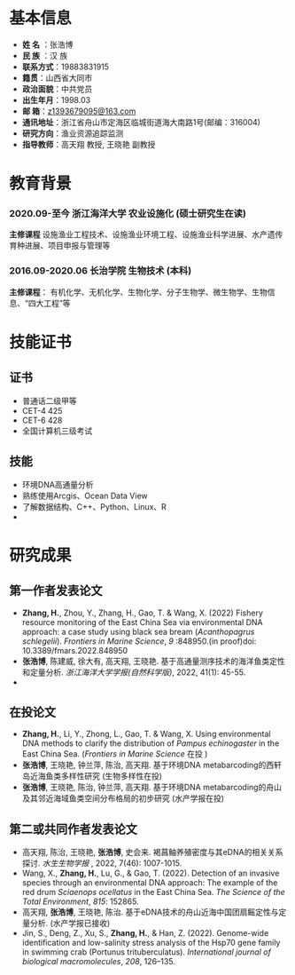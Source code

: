 # 基本信息
- **姓 名** ：张浩博
- **民 族** ：汉 族
- **联系方式**：19883831915
- **籍贯**：山西省大同市
- **政治面貌**：中共党员
- **出生年月**：1998.03
- **邮 箱**：z1393679095@163.com
- **通讯地址**：浙江省舟山市定海区临城街道海大南路1号(邮编：316004)
- **研究方向**：渔业资源追踪监测
- **指导教师**：高天翔 教授, 王晓艳 副教授


# 教育背景
### 2020.09-至今 浙江海洋大学 农业设施化  (硕士研究生在读)
**主修课程**
设施渔业工程技术、设施渔业环境工程、设施渔业科学进展、水产遗传育种进展、项目申报与管理等
### 2016.09-2020.06 长治学院 生物技术 (本科)
**主修课程**：
有机化学、无机化学、生物化学、分子生物学、微生物学、生物信息、“四大工程”等

# 技能证书
## 证书
- 普通话二级甲等
- CET-4 425
- CET-6 428
- 全国计算机三级考试
##  技能
- 环境DNA高通量分析
- 熟练使用Arcgis、Ocean Data View
- 了解数据结构、C++、Python、Linux、R
- 


# 研究成果
## 第一作者发表论文
- **Zhang, H.**, Zhou, Y., Zhang, H., Gao, T. & Wang, X. (2022) Fishery resource monitoring of the East China Sea via environmental DNA approach: a case study using black sea bream (_Acanthopagrus schlegelii_). _Frontiers in Marine Science_,  _9_ :848950.(in proof)doi: 10.3389/fmars.2022.848950
- **张浩博**, 陈建威, 徐大有, 高天翔, 王晓艳. 基于高通量测序技术的海洋鱼类定性和定量分析. _浙江海洋大学学报(自然科学版)_, 2022, 41(1): 45-55.
- 
## 在投论文
- **Zhang, H.**, Li, Y., Zhong, L., Gao, T. & Wang, X. Using environmental DNA methods to clarify the distribution of _Pampus echinogaster_ in the East China Sea. (_Frontiers in Marine Science_ 在投 )
- **张浩博**, 王晓艳, 钟兰萍, 陈治, 高天翔. 基于环境DNA metabarcoding的西轩岛近海鱼类多样性研究 (生物多样性在投)
- **张浩博**, 王晓艳, 陈治, 钟兰萍, 高天翔. 基于环境DNA metabarcoding的舟山及其邻近海域鱼类空间分布格局的初步研究 (水产学报在投)

## 第二或共同作者发表论文
- 高天翔, 陈治, 王晓艳, **张浩博**, 史会来. 褐菖鲉养殖密度与其eDNA的相关关系探讨. _水生生物学报_ , 2022, 7(46): 1007-1015. 
- Wang, X., **Zhang, H.**, Lu, G., & Gao, T. (2022). Detection of an invasive species through an environmental DNA approach: The example of the red drum _Sciaenops ocellatus_ in the East China Sea. _The Science of the Total Environment_, _815_: 152865.
- 高天翔, **张浩博**, 王晓艳, 陈治. 基于eDNA技术的舟山近海中国团扇鳐定性与定量分析. (水产学报已接收)
- Jin, S., Deng, Z., Xu, S., **Zhang, H.**, & Han, Z. (2022). Genome-wide identification and low-salinity stress analysis of the Hsp70 gene family in swimming crab (Portunus trituberculatus). _International journal of biological macromolecules_, _208_, 126–135.
